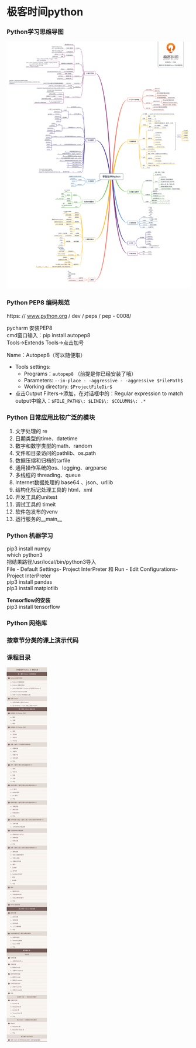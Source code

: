 # 极客时间python 

### Python学习思维导图
![思维导图](asserts/python_knowledge_map.jpg)

### Python PEP8 编码规范
https: // www.python.org / dev / peps / pep - 0008/  


pycharm 安装PEP8  
cmd窗口输入：pip install autopep8  
Tools→Extends Tools→点击加号  

Name：Autopep8（可以随便取）  
- Tools settings:
    - Programs：`autopep8` （前提是你已经安装了哦）  
    - Parameters: `--in-place - -aggressive - -aggressive $FilePath$`  
    - Working directory: `$ProjectFileDir$`  
- 点击Output Filters→添加，在对话框中的：Regular expression to match output中输入：`$FILE_PATH$\: $LINE$\: $COLUMN$\: .*`  

### Python 日常应用比较广泛的模块
1. 文字处理的 re
2. 日期类型的time、datetime
3. 数字和数学类型的math、random
4. 文件和目录访问的pathlib、os.path
5. 数据压缩和归档的tarfile
6. 通用操作系统的os、logging、argparse
7. 多线程的 threading、queue
8. Internet数据处理的 base64 、json、urllib
9. 结构化标记处理工具的 html、xml
10. 开发工具的unitest
11. 调试工具的 timeit
12. 软件包发布的venv
13. 运行服务的__main__

### Python 机器学习
pip3 install numpy  
which python3  
把结果路径/usr/local/bin/python3导入   
File - Default Settings- Project InterPreter 和 Run - Edit Configurations- Project InterPreter  
pip3 install pandas   
pip3 install matplotlib  

**Tensorflow的安装**  
pip3 install tensorflow  

### Python 网络库



### 按章节分类的课上演示代码 

### 课程目录
![contents](asserts/lingjichuxuePython.jpeg)

